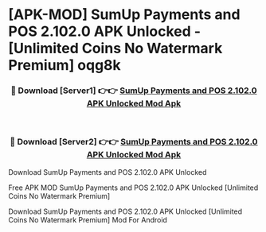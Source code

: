 # [APK-MOD] SumUp  Payments and POS 2.102.0 APK Unlocked - [Unlimited Coins No Watermark Premium] oqg8k



<div align="center">
<h3>🔴 Download [Server1] 👉👉 <a href="https://momento.my/?title=SumUp__Payments_and_POS_2.102.0_APK_Unlocked">SumUp  Payments and POS 2.102.0 APK Unlocked Mod Apk</a></h3><br>

<h3>🔴 Download [Server2] 👉👉 <a href="https://momento.my/?title=SumUp__Payments_and_POS_2.102.0_APK_Unlocked">SumUp  Payments and POS 2.102.0 APK Unlocked Mod Apk</a></h3>
</div>



Download SumUp  Payments and POS 2.102.0 APK Unlocked 

Free APK MOD SumUp  Payments and POS 2.102.0 APK Unlocked [Unlimited Coins No Watermark Premium]

Download SumUp  Payments and POS 2.102.0 APK Unlocked [Unlimited Coins No Watermark Premium] Mod For Android
